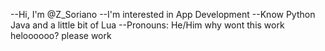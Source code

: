 --Hi, I'm @Z_Soriano
--I'm interested in App Development
--Know Python Java and a little bit of Lua
--Pronouns: He/Him
why wont this work
heloooooo?
please work